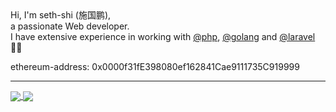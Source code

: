 <div>
 Hi, I'm seth-shi (施国鹏), <br>
a passionate Web developer. <br>
I have extensive experience in working with <a class="user-mention" data-hovercard-type="organization" data-hovercard-url="/orgs/php/hovercard" href="https://github.com/php">@php</a>, <a class="user-mention" data-hovercard-type="organization" data-hovercard-url="/orgs/golang/hovercard" href="https://github.com/golang">@golang</a> and <a class="user-mention" data-hovercard-type="organization" data-hovercard-url="/orgs/laravel/hovercard" href="https://github.com/laravel">@laravel</a> <g-emoji class="g-emoji" alias="mage_man" fallback-src="https://github.githubassets.com/images/icons/emoji/unicode/1f9d9-2642.png">🧙‍♂️</g-emoji></div>

ethereum-address: 0x0000f31fE398080ef162841Cae9111735C919999

****

<a href="https://github.com/anuraghazra/github-readme-stats">
  <img align="center" src="https://github-readme-stats.vercel.app/api?username=seth-shi&show_icons=true&hide=[%22contribs%22]&hide_title=true&count_private=true&title_color=355c7d&text_color=3f72af&bg_color=f9f7f7&icon_color=3282b8" />
</a>
<a href="https://github.com/anuraghazra/github-readme-stats">
  <img align="center" src="https://github-readme-stats.vercel.app/api/top-langs/?username=seth-shi&&hide=java,html,Blade,Shell&layout=compact" />
</a>
